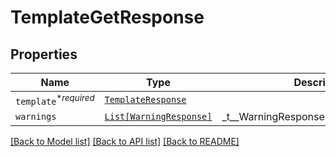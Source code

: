 # TemplateGetResponse



## Properties
Name | Type | Description | Notes
------------ | ------------- | ------------- | -------------
| `template`<sup>*_required_</sup> | [```TemplateResponse```](TemplateResponse.md) |    |  |
| `warnings` | [```List[WarningResponse]```](WarningResponse.md) |  _t__WarningResponse::LIST_DESCRIPTION  |  |

[[Back to Model list]](../README.md#documentation-for-models) [[Back to API list]](../README.md#documentation-for-api-endpoints) [[Back to README]](../README.md)


